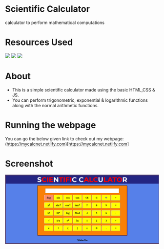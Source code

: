 # Scientific Calculator
calculator to perform mathematical computations

# Resources Used
![](https://img.shields.io/badge/html-5-blue.svg?style=for-the-badge&display=inline-block&logo=html5)
![](https://img.shields.io/badge/css-3-green.svg?style=for-the-badge&display=inline-block&logo=css3)
![](https://img.shields.io/badge/javascript-1.8.5-yellow.svg?style=for-the-badge&display=inline-block)

# About
- This is a simple scientific calculator made using the basic HTML,CSS & JS.
- You can perform trigonometric, exponential & logarithmic functions along with the normal arithmetic functions.

# Running the webpage
You can go the below given link to check out my webpage:
(https://mycalcnet.netlify.com)[https://mycalcnet.netlify.com]

# Screenshot
![](./calc.png)
